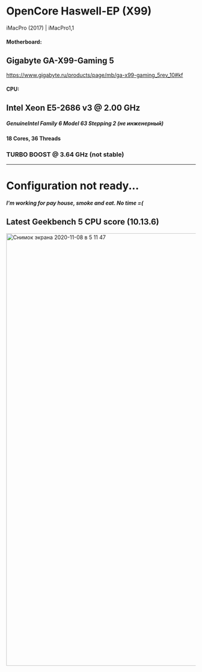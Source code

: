 # OpenCore Haswell-EP (X99)

iMacPro (2017) | iMacPro1,1

#### Motherboard:
## Gigabyte GA-X99-Gaming 5
https://www.gigabyte.ru/products/page/mb/ga-x99-gaming_5rev_10#kf

#### CPU:
## Intel Xeon E5-2686 v3 @ 2.00 GHz
##### GenuineIntel Family 6 Model 63 Stepping 2 (не инженерный)
#### 18 Cores, 36 Threads

##### 
### TURBO BOOST @ 3.64 GHz (not stable)

____


# Configuration not ready...

##### I'm working for pay house, smoke and eat. No time =(

## Latest Geekbench 5 CPU score (10.13.6)

<img width="1146" alt="Снимок экрана 2020-11-08 в 5 11 47" src="https://user-images.githubusercontent.com/51009687/98455458-00557e00-2182-11eb-89ab-7dc946efbcf2.png">


